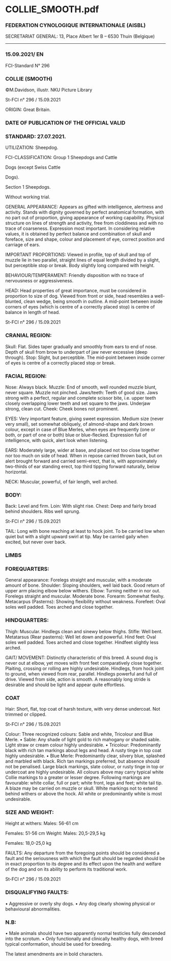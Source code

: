 # COLLIE_SMOOTH.pdf


### FEDERATION CYNOLOGIQUE INTERNATIONALE (AISBL)


SECRETARIAT GENERAL: 13, Place Albert 1er  B – 6530 Thuin (Belgique)
______________________________________________________________________________


### 15.09.2021/ EN



FCI-Standard N° 296

### COLLIE (SMOOTH)



©M.Davidson, illustr. NKU Picture Library




St-FCI n° 296 / 15.09.2021

ORIGIN:  Great Britain.

### DATE OF PUBLICATION OF THE OFFICIAL VALID



### STANDARD: 27.07.2021.



UTILIZATION: Sheepdog.

FCI-CLASSIFICATION:  Group  1 Sheepdogs and Cattle



Dogs (except Swiss Cattle



Dogs).

Section 1 Sheepdogs.

Without working trial.

GENERAL APPEARANCE: Appears as gifted with intelligence,
alertness and activity. Stands with dignity governed by perfect
anatomical formation, with no part out of proportion, giving
appearance of working capability. Physical structure on lines of
strength and activity, free from cloddiness and with no trace of
coarseness. Expression most important. In considering relative
values, it is obtained by perfect balance and combination of skull and
foreface, size and shape, colour and placement of eye, correct
position and carriage of ears.

IMPORTANT PROPORTIONS: Viewed in profile, top of skull
and top of muzzle lie in two parallel, straight lines of equal length
divided by a slight, but perceptible stop or break.
Body slightly long compared with height.

BEHAVIOUR/TEMPERAMENT: Friendly disposition with no
trace of nervousness or aggressiveness.

HEAD: Head properties of great importance, must be considered in
proportion to size of dog. Viewed from front or side, head resembles
a well-blunted, clean wedge, being smooth in outline.
A mid-point between inside corners of eyes (which is centre of a
correctly placed stop) is centre of balance in length of head.



St-FCI n° 296 / 15.09.2021


### CRANIAL REGION:


Skull: Flat. Sides taper gradually and smoothly from ears to end of
nose. Depth of skull from brow to underpart of jaw never excessive
(deep through).
Stop: Slight, but perceptible. The mid-point between inside corner of
eyes is centre of a correctly placed stop or break.

### FACIAL REGION:


Nose: Always black.
Muzzle: End of smooth, well rounded muzzle blunt, never square.
Muzzle not pinched.
Jaws/teeth: Teeth of good size. Jaws strong with a perfect, regular
and complete scissor bite, i.e. upper teeth closely overlapping lower
teeth and set square to the jaws. Underjaw strong, clean cut.
Cheek:  Cheek bones not prominent.

EYES: Very important feature, giving sweet expression. Medium
size (never very small), set somewhat obliquely, of almond-shape
and dark brown colour, except in case of Blue Merles, when eyes are
frequently (one or both, or part of one or both) blue or blue-flecked.
Expression full of intelligence, with quick, alert look when listening.

EARS: Moderately large, wider at base, and placed not too close
together nor too much on side of head. When in repose carried
thrown back, but on alert brought forward and carried semi-erect,
that is, with approximately two-thirds of ear standing erect, top third
tipping forward naturally, below horizontal.

NECK: Muscular, powerful, of fair length, well arched.

### BODY:


Back: Level and firm.
Loin: With slight rise.
Chest: Deep and fairly broad behind shoulders. Ribs well sprung.


St-FCI n° 296 / 15.09.2021

TAIL: Long with bone reaching at least to hock joint. To be carried
low when quiet but with a slight upward swirl at tip. May be carried
gaily when excited, but never over back.

### LIMBS



### FOREQUARTERS:


General appearance: Forelegs straight and muscular, with a moderate
amount of bone.
Shoulder: Sloping shoulders, well laid back. Good return of
upper arm placing elbow below withers.
Elbow: Turning neither in nor out.
Forelegs straight and muscular. Moderate bone.
Forearm: Somewhat fleshy.
Metacarpus (Pasterns): Showing flexibility without weakness.
Forefeet: Oval soles well padded. Toes arched and close together.

### HINDQUARTERS:


Thigh: Muscular. Hindlegs clean and sinewy below thighs.
Stifle: Well bent.
Metatarsus (Rear pasterns): Well let down and powerful.
Hind feet: Oval soles well padded. Toes arched and close together.
Hindfeet slightly less arched.


GAIT/ MOVEMENT: Distinctly characteristic of this breed. A
sound dog is never out at elbow, yet moves with front feet
comparatively close together. Plaiting, crossing or rolling are highly
undesirable. Hindlegs, from hock joint to ground, when viewed from
rear, parallel. Hindlegs powerful and full of drive. Viewed from side,
action is smooth. A reasonably long stride is desirable and should be
light and appear quite effortless.

### COAT



Hair: Short, flat, top coat of harsh texture, with very dense undercoat.
Not trimmed or clipped.


St-FCI n° 296 / 15.09.2021

Colour: Three recognized colours: Sable and white, Tricolour and
Blue Merle.
•
Sable: Any shade of light gold to rich mahogany or shaded
sable.
Light straw or cream colour highly
undesirable.
•
Tricolour: Predominantly black with rich tan markings about
legs and head. A rusty tinge in top coat highly undesirable.
•
Blue Merle: Predominantly clear, silvery blue, splashed and
marbled with black. Rich tan markings preferred, but
absence should not be penalised. Large black markings, slate
colour, or rusty tinge in top or undercoat are highly
undesirable.
All colours above may carry typical white Collie markings to a
greater or lesser degree. Following markings are favourable: white
collar, full or part; white front, legs and feet; white tail tip. A blaze
may be carried on muzzle or skull. White markings not to extend
behind withers or above the hock.  All white or predominantly
white is most undesirable.

### SIZE AND WEIGHT:


Height at withers: Males:
56-61 cm


Females:
51-56 cm
Weight:
Males:
20,5-29,5 kg

Females:
18,0-25,0 kg


FAULTS: Any departure from the foregoing points should be considered
a fault and the seriousness with which the fault should be regarded should
be in exact proportion to its degree and its effect upon the health and
welfare of the dog and on its ability to perform its traditional work.




St-FCI n° 296 / 15.09.2021


### DISQUALIFYING FAULTS:


•
Aggressive or overly shy dogs.
•
Any
dog
clearly showing
physical
or
behavioural
abnormalities.

### N.B:


•
Male animals should have two apparently normal testicles
fully descended into the scrotum.
•
Only functionally and clinically healthy dogs, with breed
typical conformation, should be used for breeding.

The latest amendments are in bold characters.







